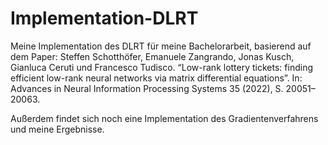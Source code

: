 # Implementation-DLRT
Meine Implementation des DLRT für meine Bachelorarbeit, basierend auf dem Paper: Steffen Schotthöfer, Emanuele Zangrando, Jonas Kusch, Gianluca Ceruti und Francesco Tudisco. “Low-rank lottery tickets: finding efficient low-rank neural networks via matrix differential equations”. In: Advances in Neural Information Processing Systems 35 (2022), S. 20051–20063.

Außerdem findet sich noch eine Implementation des Gradientenverfahrens und meine Ergebnisse. 

